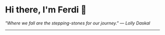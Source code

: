 <h1>Hi there, I'm Ferdi 👋</h1>

<p><em>
  "Where we fall are the stepping-stones for our journey." — Lolly Daskal
</em></p>

---
